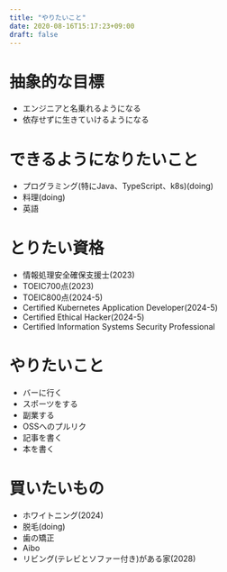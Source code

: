 ```yaml
---
title: "やりたいこと"
date: 2020-08-16T15:17:23+09:00
draft: false
---
```

<!--more-->
# 抽象的な目標
- エンジニアと名乗れるようになる
- 依存せずに生きていけるようになる

# できるようになりたいこと
- プログラミング(特にJava、TypeScript、k8s)(doing)
- 料理(doing)
- 英語

# とりたい資格
- 情報処理安全確保支援士(2023)
- TOEIC700点(2023)
- TOEIC800点(2024-5)
- Certified Kubernetes Application Developer(2024-5) 
- Certified Ethical Hacker(2024-5)
- Certified Information Systems Security Professional

# やりたいこと
- バーに行く
- スポーツをする
- 副業する
- OSSへのプルリク
- 記事を書く
- 本を書く

# 買いたいもの
- ホワイトニング(2024)
- 脱毛(doing)
- 歯の矯正
- Aibo
- リビング(テレビとソファー付き)がある家(2028)
